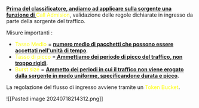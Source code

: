 <b><u>Prima del classificatore, andiamo ad applicare sulla sorgente una funzione di </u></b><span style=color:yellow>Call Admision</span>, validazione delle regole dichiarate in ingresso da parte della sorgente del traffico.  

Misure importanti : 
- <span style=color:yellow>Tasso Medio</span> = <b><u>numero medio di pacchetti che possono essere accettati nell'unità di tempo</u></b>.
- <span style=color:yellow>Tasso di picco</span> =<b><u> Ammettiamo dei periodo di picco del traffico, non troppo rigidi</u></b>. 
- <span style=color:yellow>Burst size</span> =  <b><u>Ammetto dei periodi in cui il traffico non viene erogato dalla sorgente in modo uniforme, specificandone durata e picco</u></b>.

La regolazione del flusso di ingresso avviene tramite un <span style=color:yellow>Token Bucket</span>.

![[Pasted image 20240718214312.png]]